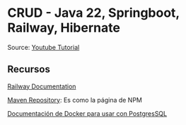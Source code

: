 # CRUD - Java 22, Springboot, Railway, Hibernate

Source: [Youtube Tutorial](https://www.youtube.com/watch?v=BdNqW63ZaB0)

## Recursos

[Railway Documentation](https://docs.railway.app/)

[Maven Repository](https://mvnrepository.com/): Es como la página de NPM

[Documentación de Docker para usar con PostgresSQL](https://hub.docker.com/_/postgres)
